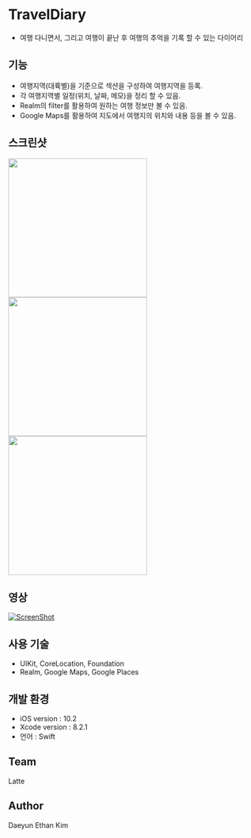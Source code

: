 # TravelDiary
- 여행 다니면서, 그리고 여행이 끝난 후 여행의 추억을 기록 할 수 있는 다이어리

## 기능
- 여행지역(대륙별)을 기준으로 섹션을 구성하여 여행지역을 등록.
- 각 여행지역별 일정(위치, 날짜, 메모)을 정리 할 수 있음.
- Realm의 filter를 활용하여 원하는 여행 정보만 볼 수 있음.
- Google Maps를 활용하여 지도에서 여행지의 위치와 내용 등을 볼 수 있음.

## 스크린샷
<img src="" width="280">
<img src="" width="280">
<img src="" width="280">

## 영상
[![ScreenShot](.png)](https://)

## 사용 기술
- UIKit, CoreLocation, Foundation
- Realm, Google Maps, Google Places

## 개발 환경
- iOS version : 10.2
- Xcode version : 8.2.1
- 언어 : Swift

## Team
Latte

## Author
Daeyun Ethan Kim
